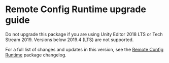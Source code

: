 # Remote Config Runtime upgrade guide

Do not upgrade this package if you are using Unity Editor 2018 LTS or Tech Stream 2019. Versions below 2019.4 (LTS) are not supported. 

For a full list of changes and updates in this version, see the [Remote Config Runtime](../changelog/CHANGELOG.html) package changelog.
